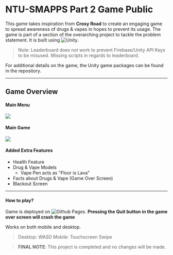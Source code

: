 # NTU-SMAPPS Part 2 Game Public

This game takes inspiration from **Crosy Road** to create an engaging game to spread awareness of drugs & vapes in hopes to prevent its usage. The game is part of a section of the overarching project to tackle the problem statement. It is built using ![Unity](https://unity.com/).

> Note: Leaderboard does not work to prevent Firebase/Unity API Keys to be misused.
>       Missing scripts in regards to leaderboard.

For additional details on the game, the Unity game packages can be found in the repository.

---
## Game Overview
#### Main Menu
![](https://github.com/defensivestance/NTU_SMAPPS_part2_game_pub/blob/main/mainmenuscreen.JPG)
#### Main Game
![](https://github.com/defensivestance/NTU_SMAPPS_part2_game_pub/blob/main/maingamescreen.gif)

#### Added Extra Features
- Health Feature
- Drug & Vape Models
  - Vape Pen acts as "Floor is Lava"
- Facts about Drugs & Vape (Game Over Screen)
- Blackout Screen
---

#### How to play?
Game is deployed on ![Github Pages](https://defensivestance.github.io/ntu_smapps_part2dipgame/).
**Pressing the Quit button in the game over screen will crash the game**

Works on both mobile and desktop.
> Desktop: WASD
> Mobile: Touchscreen Swipe


>**FINAL NOTE**: This project is completed and no changes will be made.
